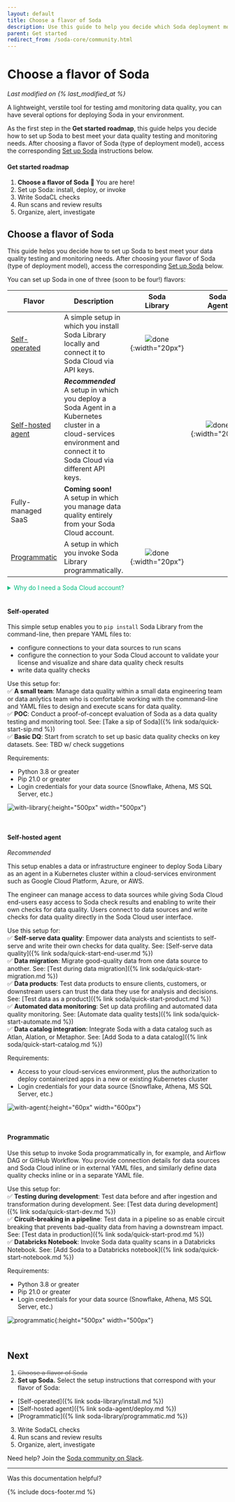 ```yaml
---
layout: default
title: Choose a flavor of Soda
description: Use this guide to help you decide which Soda deployment model best fits your data quality testing needs.
parent: Get started
redirect_from: /soda-core/community.html
---
```


# Choose a flavor of Soda
*Last modified on {% last_modified_at %}*

A lightweight, verstile tool for testing amd monitoring data quality, you can have several options for deploying Soda in your environment.

As the first step in the **Get started roadmap**, this guide helps you decide how to set up Soda to best meet your data quality testing and monitoring needs. After choosing a flavor of Soda (type of deployment model), access the corresponding [Set up Soda](#next) instructions below.
<br />

#### Get started roadmap

1. **Choose a flavor of Soda** 📍 You are here!
2. Set up Soda: install, deploy, or invoke
3. Write SodaCL checks
4. Run scans and review results
5. Organize, alert, investigate



## Choose a flavor of Soda

This guide helps you decide how to set up Soda to best meet your data quality testing and monitoring needs. After choosing your flavor of Soda (type of deployment model), access the corresponding [Set up Soda](#next-set-up-soda) below.

You can set up Soda in one of three (soon to be four!) flavors: 

| Flavor | Description | Soda<br />Library | Soda<br />Agent | Soda<br />Cloud |
| ----- | ----------- | :--: | :--: | :--: |
| [Self-operated](#self-operated) | A simple setup in which you install Soda Library locally and connect it to Soda Cloud via API keys. | ![done](/assets/images/done.png){:width="20px"} |   | ![done](/assets/images/done.png){:width="20px"} |
| [Self-hosted agent](#self-hosted-agent)<br /> | ***Recommended*** <br />A setup in which you deploy a Soda Agent in a Kubernetes cluster in a cloud-services environment and connect it to Soda Cloud via different API keys. |   | ![done](/assets/images/done.png){:width="20px"} | ![done](/assets/images/done.png){:width="20px"} |
| Fully-managed SaaS | **Coming soon!**<br />A setup in which you manage data quality entirely from your Soda Cloud account. |  |  | ![done](/assets/images/done.png){:width="20px"} |
| [Programmatic](#programmatic-setup) | A setup in which you invoke Soda Library programmatically. | ![done](/assets/images/done.png){:width="20px"} |   | ![done](/assets/images/done.png){:width="20px"} |

<details>
    <summary style="color:#00BC7E">Why do I need a Soda Cloud account?</summary>
To validate your account license or free trial, Soda Library or a Soda Agent must communicate with a Soda Cloud account via API keys. You create a set of API keys in your Soda Cloud account, then use them to configure the connection to Soda Library or a Soda Agent. <br /><a href="https://docs.soda.io/soda/about.html">Learn more</a><br /><br />
</details>

<br />

#### Self-operated 

This simple setup enables you to `pip install` Soda Library from the command-line, then prepare YAML files to:
* configure connections to your data sources to run scans
* configure the connection to your Soda Cloud account to validate your license and visualize and share data quality check results
* write data quality checks

Use this setup for: <br />
✅ **A small team**: Manage data quality within a small data engineering team or data anlytics team who is comfortable working with the command-line and YAML files to design and execute scans for data quality. <br />
✅ **POC**: Conduct a proof-of-concept evaluation of Soda as a data quality testing and monitoring tool. See: [Take a sip of Soda]({% link soda/quick-start-sip.md %})<br />
✅ **Basic DQ**: Start from scratch to set up basic data quality checks on key datasets. See: TBD w/ check suggetions

Requirements:
* Python 3.8 or greater
* Pip 21.0 or greater
* Login credentials for your data source (Snowflake, Athena, MS SQL Server, etc.)

![with-library](/assets/images/with-library.png){:height="500px" width="500px"}

<br />

#### Self-hosted agent <br />
*Recommended*

This setup enables a data or infrastructure engineer to deploy Soda Libary as an agent in a Kubernetes cluster within a cloud-services environment such as Google Cloud Platform, Azure, or AWS. 

The engineer can manage access to data sources while giving Soda Cloud end-users easy access to Soda check results and enabling to write their own checks for data quality. Users connect to data sources and write checks for data quality directly in the Soda Cloud user interface.

Use this setup for:<br />
✅ **Self-serve data quality**: Empower data analysts and scientists to self-serve and write their own checks for data quality. See: [Self-serve data quality]({% link soda/quick-start-end-user.md %})<br />
✅ **Data migration**: Migrate good-quality data from one data source to another. See: [Test during data migration]({% link soda/quick-start-migration.md %})<br />
✅ **Data products**: Test data products to ensure clients, customers, or downstream users can trust the data they use for analysis and decisions. See: [Test data as a product]({% link soda/quick-start-product.md %})<br />
✅ **Automated data monitoring**: Set up data profiling and automated data quality monitoring. See: [Automate data quality tests]({% link soda/quick-start-automate.md %})<br />
✅ **Data catalog integration**: Integrate Soda with a data catalog such as Atlan, Alation, or Metaphor. See: [Add Soda to a data catalog]({% link soda/quick-start-catalog.md %})<br />

Requirements:
* Access to your cloud-services environment, plus the authorization to deploy containerized apps in a new or existing Kubernetes cluster
* Login credentials for your data source (Snowflake, Athena, MS SQL Server, etc.)

![with-agent](/assets/images/with-agent.png){:height="60px" width="600px"}

<br />

#### Programmatic 

Use this setup to invoke Soda programmatically in, for example, and Airflow DAG or GitHub Workflow. You provide connection details for data sources and Soda Cloud inline or in external YAML files, and similarly define data quality checks inline or in a separate YAML file.

Use this setup for:<br />
✅ **Testing during development**: Test data before and after ingestion and transformation during development.  See: [Test data during development]({% link soda/quick-start-dev.md %}) <br />
✅ **Circuit-breaking in a pipeline**: Test data in a pipeline so as enable circuit breaking that prevents bad-quality data from having a downstream impact. See: [Test data in production]({% link soda/quick-start-prod.md %})<br />
✅ **Databricks Notebook**: Invoke Soda data quality scans in a Databricks Notebook. See: [Add Soda to a Databricks notebook]({% link soda/quick-start-notebook.md %})<br />

Requirements:
* Python 3.8 or greater
* Pip 21.0 or greater
* Login credentials for your data source (Snowflake, Athena, MS SQL Server, etc.)

![programmatic](/assets/images/programmatic.png){:height="500px" width="500px"}

<br />

<!--
Consult the following matrix for further guidance on which flavor best suits your needs.

| Use case or data quality need | Flavor | Example setup | 
| Manage data quality within a small data engineering team or data anlytics team who is comfortable working with the command-line and YAML files to design and execute scans for data quality. |  Local  | [Take a sip of Soda]({% link soda/quick-start-sip.md %}) |
| Conduct a proof-of-concept evaluation of Soda as a data quality testing and monitoring tool. | Local |[Take a sip of Soda]({% link soda/quick-start-sip.md %})|
| Tackle a data migration project from one data source to another. | Local | [Test during data migration]({% link soda/quick-start-migration.md %})|
| Start from scratch to set up basic data quality checks on key datasets. | Local | TBD w/ check suggetions |
| Empower data analysts and scientists to self-serve and write their own checks for data quality. | Agent | [Self-serve data quality]({% link soda/quick-start-end-user.md %})|
| Test data products to ensure clients, customers, or downstream users can trust the data they use for analysis and decisions. | Agent | [Test data as a product]({% link soda/quick-start-product.md %})|
| Set up data profiling and automated data quality monitoring.| Agent |[Automate data quality tests]({% link soda/quick-start-automate.md %}) |
| Integrate Soda with a data catalog such as Atlan, Alation, or Metaphor.| Agent |[Add Soda to a data catalog]({% link soda/quick-start-catalog.md %})|
| Test data before and after ingestion and transformation during development.| Programmatic | [Test data during development]({% link soda/quick-start-dev.md %})|
| Test data in a pipeline so as enable circuit breaking that prevents bad-quality data from having a downstream impact.| Programmatic |[Test data in production]({% link soda/quick-start-prod.md %})|
| Invoke Soda data quality scans in a Databricks Notebook.| Programmatic |[Add Soda to a Databricks notebook]({% link soda/quick-start-notebook.md %})|
-->

## Next

1. <s><font color="#777777"> Choose a flavor of Soda </font></s>
2. **Set up Soda.** Select the setup instructions that correspond with your flavor of Soda:
* [Self-operated]({% link soda-library/install.md %})
* [Self-hosted agent]({% link soda-agent/deploy.md %})
* [Programmatic]({% link soda-library/programmatic.md %})
3. Write SodaCL checks
4. Run scans and review results
5. Organize, alert, investigate


Need help? Join the <a href="https://community.soda.io/slack" target="_blank"> Soda community on Slack</a>.
<br/>

---

Was this documentation helpful?

<!-- LikeBtn.com BEGIN -->
<span class="likebtn-wrapper" data-theme="tick" data-i18n_like="Yes" data-ef_voting="grow" data-show_dislike_label="true" data-counter_zero_show="true" data-i18n_dislike="No" popup_disabled="true"></span>
<script>(function(d,e,s){if(d.getElementById("likebtn_wjs"))return;a=d.createElement(e);m=d.getElementsByTagName(e)[0];a.async=1;a.id="likebtn_wjs";a.src=s;m.parentNode.insertBefore(a, m)})(document,"script","//w.likebtn.com/js/w/widget.js");</script>
<!-- LikeBtn.com END -->

{% include docs-footer.md %}